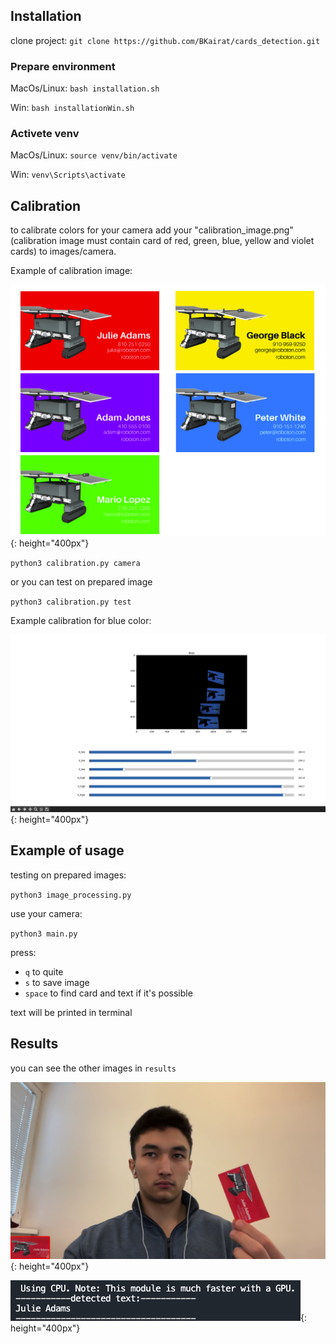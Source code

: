## Installation

clone project: 
 ``git clone https://github.com/BKairat/cards_detection.git``

### Prepare environment
MacOs/Linux: ``bash installation.sh``

Win: ``bash installationWin.sh``

### Activete venv

MacOs/Linux: ``source venv/bin/activate``

Win: ``venv\Scripts\activate``

## Calibration
to calibrate colors for your camera add your "calibration_image.png" (calibration image must contain card of red, green, blue, yellow and violet cards) to images/camera.

Example of calibration image:

![calibration_image](RMimages/calibration_image.png){: height="400px"}

``python3 calibration.py camera``

or you can test on prepared image

``python3 calibration.py test``

Example calibration for blue color:

![calibration_blue](RMimages/calibration_blue.png){: height="400px"}


## Example of usage
testing on prepared images:

``python3 image_processing.py``

use your camera:

``python3 main.py``

press:
+ ``q`` to quite 
+ ``s`` to save image
+ ``space`` to find card and text if it's possible

text will be printed in terminal


## Results

you can see the other images in `results`

![calibration_blue](RMimages/red_result.png){: height="400px"}

![calibration_blue](RMimages/text.png){: height="400px"}



